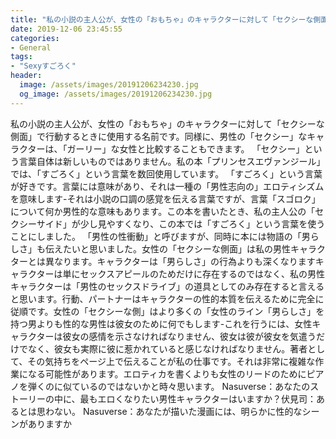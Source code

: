 ```yaml
---
title: "私の小説の主人公が、女性の「おもちゃ」のキャラクターに対して「セクシーな側面」で行動するときに使用する名前です。"
date: 2019-12-06 23:45:55
categories:
- General
tags:
- "Sexyすごろく"
header:
  image: /assets/images/20191206234230.jpg
  og_image: /assets/images/20191206234230.jpg
---
```


私の小説の主人公が、女性の「おもちゃ」のキャラクターに対して「セクシーな側面」で行動するときに使用する名前です。同様に、男性の「セクシー」なキャラクターは、「ガーリー」な女性と比較することもできます。 「セクシー」という言葉自体は新しいものではありません。私の本「プリンセスエヴァンジール」では、「すごろく」という言葉を数回使用しています。 「すごろく」という言葉が好きです。言葉には意味があり、それは一種の「男性志向の」エロティシズムを意味します-それは小説の口調の感覚を伝える言葉ですが、言葉「スゴロク」について何か男性的な意味もあります。この本を書いたとき、私の主人公の「セクシーサイド」が少し見やすくなり、この本では「すごろく」という言葉を使うことにしました。 「男性の性衝動」と呼びますが、同時に本には物語の「男らしさ」も伝えたいと思いました。女性の「セクシーな側面」は私の男性キャラクターとは異なります。キャラクターは「男らしさ」の行為よりも深くなりますキャラクターは単にセックスアピールのためだけに存在するのではなく、私の男性キャラクターは「男性のセックスドライブ」の道具としてのみ存在すると言えると思います。行動、パートナーはキャラクターの性的本質を伝えるために完全に従順です。女性の「セクシーな側」はより多くの「女性のライン「男らしさ」を持つ男よりも性的な男性は彼女のために何でもします-これを行うには、女性キャラクターは彼女の感情を示さなければなりません、彼女は彼が彼女を気遣うだけでなく、彼女も実際に彼に惹かれていると感じなければなりません。著者として、その気持ちをページ上で伝えることが私の仕事です。それは非常に複雑な作業になる可能性があります。エロティカを書くよりも女性のリードのためにピアノを弾くのに似ているのではないかと時々思います。 Nasuverse：あなたのストーリーの中に、最もエロくなりたい男性キャラクターはいますか？伏見司：あるとは思わない。 Nasuverse：あなたが描いた漫画には、明らかに性的なシーンがありますか
